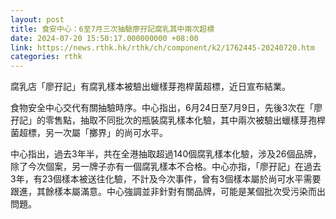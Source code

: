 ```yaml
---
layout: post
title: 食安中心：6至7月三次抽驗廖孖記腐乳其中兩次超標
date: 2024-07-20 15:50:17.000000000 +08:00
link: https://news.rthk.hk/rthk/ch/component/k2/1762445-20240720.htm
categories: rthk
---
```


腐乳店「廖孖記」有腐乳樣本被驗出蠟樣芽孢桿菌超標，近日宣布結業。

食物安全中心交代有關抽驗時序。中心指出，6月24日至7月9日，先後3次在「廖孖記」的零售點，抽取不同批次的瓶裝腐乳樣本化驗，其中兩次被驗出蠟樣芽孢桿菌超標，另一次屬「擲界」的尚可水平。

中心指出，過去3年半，共在全港抽取超過140個腐乳樣本化驗，涉及26個品牌，除了今次個案，另一牌子亦有一個腐乳樣本不合格。中心亦指，「廖孖記」在過去3年，有23個樣本被送往化驗，不計及今次事件，曾有3個樣本屬於尚可水平需要跟進，其餘樣本屬滿意。中心強調並非針對有關品牌，可能是某個批次受污染而出問題。
